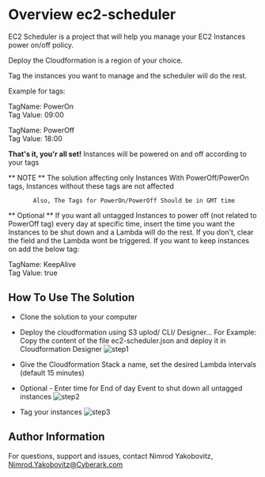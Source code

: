 # Overview ec2-scheduler

EC2 Scheduler is a project that will help you manage your EC2 Instances power on/off policy.

Deploy the Cloudformation is a region of your choice.

Tag the instances you want to manage and the scheduler will do the rest.

Example for tags:

TagName: PowerOn  
Tag Value: 09:00

TagName: PowerOff  
Tag Value: 18:00

**That's it, you'r all set!** Instances will be powered on and off according to your tags

** NOTE ** The solution affecting only Instances With PowerOff/PowerOn tags, Instances without these tags are not affected
           
           Also, The Tags for PowerOn/PowerOff Should be in GMT time

** Optional ** If you want all untagged Instances to power off (not related to PowerOff tag) every day at specific time, insert the time you want the Instances to be shut down and a Lambda will do the rest. If you don't, clear the field and the Lambda wont be triggered.
If you want to keep instances on add the below tag:

TagName: KeepAlive  
Tag Value: true

How To Use The Solution
------------------------

* Clone the solution to your computer

* Deploy the cloudformation using S3 uplod/ CLI/ Designer...
  For Example: Copy the content of the file ec2-scheduler.json and deploy it in Cloudformation Designer
![step1](https://i.postimg.cc/fTRGKZfR/cfn1.png "Step1")

* Give the Cloudformation Stack a name, set the desired Lambda intervals (default 15 minutes)
* Optional - Enter time for End of day Event to shut down all untagged instances
![step2](https://i.postimg.cc/022wvm0z/ec2-scheduler.png "Step2")

* Tag your instances
![step3](https://i.postimg.cc/13gbkHTx/cfn3.png "Step3")


Author Information
------------------
For questions, support and issues, contact Nimrod Yakobovitz, Nimrod.Yakobovitz@Cyberark.com
